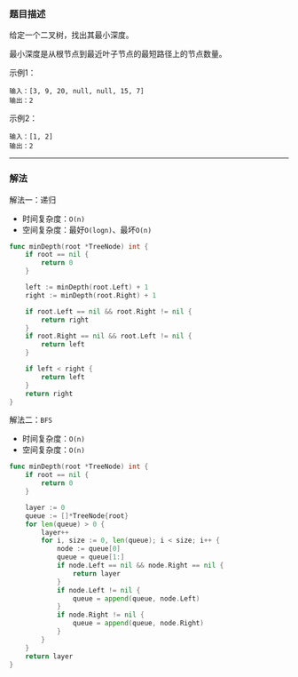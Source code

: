 ### 题目描述

给定一个二叉树，找出其最小深度。

最小深度是从根节点到最近叶子节点的最短路径上的节点数量。

示例1：

```shell
输入：[3, 9, 20, null, null, 15, 7]
输出：2
```

示例2：

```shell
输入：[1, 2]
输出：2
```

----

### 解法

解法一：递归

- 时间复杂度：`O(n)`
- 空间复杂度：最好`O(logn)`、最坏`O(n)`

```go
func minDepth(root *TreeNode) int {
	if root == nil {
		return 0
	}

	left := minDepth(root.Left) + 1
	right := minDepth(root.Right) + 1

	if root.Left == nil && root.Right != nil {
		return right
	}
	if root.Right == nil && root.Left != nil {
		return left
	}

	if left < right {
		return left
	}
	return right
}
```



解法二：`BFS`

- 时间复杂度：`O(n)`
- 空间复杂度：`O(n)`

```go
func minDepth(root *TreeNode) int {
    if root == nil {
        return 0
    }

    layer := 0
    queue := []*TreeNode{root}
    for len(queue) > 0 {
        layer++
        for i, size := 0, len(queue); i < size; i++ {
            node := queue[0]
            queue = queue[1:]
            if node.Left == nil && node.Right == nil {
                return layer
            }
            if node.Left != nil {
                queue = append(queue, node.Left)
            }
            if node.Right != nil {
                queue = append(queue, node.Right)
            }
        }
    }
    return layer
}
```

